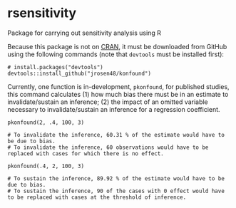 # rsensitivity

Package for carrying out sensitivity analysis using R

Because this package is not on [CRAN](https://cran.r-project.org/), it must be downloaded from GitHub using the following commands (note that `devtools` must be installed first):

    # install.packages("devtools")
    devtools::install_github("jrosen48/konfound")
    
Currently, one function is in-development, `pkonfound`, for published studies, this command calculates (1) how much bias there must be in an estimate to invalidate/sustain an inference; (2) the impact of an omitted variable necessary to invalidate/sustain an inference for a regression coefficient.

    pkonfound(2, .4, 100, 3)

    # To invalidate the inference, 60.31 % of the estimate would have to be due to bias.
    # To invalidate the inference, 60 observations would have to be replaced with cases for which there is no effect.

    pkonfound(.4, 2, 100, 3)
    
    # To sustain the inference, 89.92 % of the estimate would have to be due to bias.
    # To sustain the inference, 90 of the cases with 0 effect would have to be replaced with cases at the threshold of inference.
